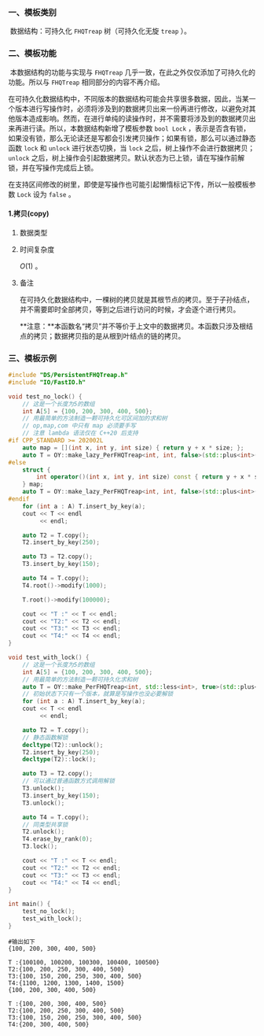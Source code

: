 ### 一、模板类别

​	数据结构：可持久化 `FHQTreap` 树（可持久化无旋 `treap` ）。

### 二、模板功能

​		本数据结构的功能与实现与 `FHQTreap` 几乎一致，在此之外仅仅添加了可持久化的功能。所以与 `FHQTreap` 相同部分的内容不再介绍。

​		在可持久化数据结构中，不同版本的数据结构可能会共享很多数据，因此，当某一个版本进行写操作时，必须将涉及到的数据拷贝出来一份再进行修改，以避免对其他版本造成影响。然而，在进行单纯的读操作时，并不需要将涉及到的数据拷贝出来再进行读。所以，本数据结构新增了模板参数 `bool Lock` ，表示是否含有锁，如果没有锁，那么无论读还是写都会引发拷贝操作；如果有锁，那么可以通过静态函数 `lock` 和 `unlock` 进行状态切换，当 `lock` 之后，树上操作不会进行数据拷贝； `unlock` 之后，树上操作会引起数据拷贝。默认状态为已上锁，请在写操作前解锁，并在写操作完成后上锁。

​		在支持区间修改的树里，即使是写操作也可能引起懒惰标记下传，所以一般模板参数 `Lock` 设为 `false` 。

#### 1.拷贝(copy)

1. 数据类型

2. 时间复杂度

   $O(1)$ 。

3. 备注

   在可持久化数据结构中，一棵树的拷贝就是其根节点的拷贝。至于子孙结点，并不需要即时全部拷贝，等到之后进行访问的时候，才会逐个进行拷贝。
   
   **注意：**本函数名“拷贝”并不等价于上文中的数据拷贝。本函数只涉及根结点的拷贝；数据拷贝指的是从根到叶结点的链的拷贝。

### 三、模板示例

```c++
#include "DS/PersistentFHQTreap.h"
#include "IO/FastIO.h"

void test_no_lock() {
    // 这是一个长度为5的数组
    int A[5] = {100, 200, 300, 400, 500};
    // 用最简单的方法制造一颗可持久化可区间加的求和树
    // op,map,com 中只有 map 必须要手写
    // 注意 lambda 语法仅在 C++20 后支持
#if CPP_STANDARD >= 202002L
    auto map = [](int x, int y, int size) { return y + x * size; };
    auto T = OY::make_lazy_PerFHQTreap<int, int, false>(std::plus<int>(), map, std::plus<int>());
#else
    struct {
        int operator()(int x, int y, int size) const { return y + x * size; };
    } map;
    auto T = OY::make_lazy_PerFHQTreap<int, int, false>(std::plus<int>(), map, std::plus<int>());
#endif
    for (int a : A) T.insert_by_key(a);
    cout << T << endl
         << endl;

    auto T2 = T.copy();
    T2.insert_by_key(250);

    auto T3 = T2.copy();
    T3.insert_by_key(150);

    auto T4 = T.copy();
    T4.root()->modify(1000);

    T.root()->modify(100000);

    cout << "T :" << T << endl;
    cout << "T2:" << T2 << endl;
    cout << "T3:" << T3 << endl;
    cout << "T4:" << T4 << endl;
}

void test_with_lock() {
    // 这是一个长度为5的数组
    int A[5] = {100, 200, 300, 400, 500};
    // 用最简单的方法制造一颗可持久化求和树
    auto T = OY::make_PerFHQTreap<int, std::less<int>, true>(std::plus<int>());
    // 初始状态下只有一个版本，就算是写操作也没必要解锁
    for (int a : A) T.insert_by_key(a);
    cout << T << endl
         << endl;

    auto T2 = T.copy();
    // 静态函数解锁
    decltype(T2)::unlock();
    T2.insert_by_key(250);
    decltype(T2)::lock();

    auto T3 = T2.copy();
    // 可以通过普通函数方式调用解锁
    T3.unlock();
    T3.insert_by_key(150);
    T3.unlock();

    auto T4 = T.copy();
    // 同类型共享锁
    T2.unlock();
    T4.erase_by_rank(0);
    T3.lock();

    cout << "T :" << T << endl;
    cout << "T2:" << T2 << endl;
    cout << "T3:" << T3 << endl;
    cout << "T4:" << T4 << endl;
}

int main() {
    test_no_lock();
    test_with_lock();
}
```

```
#输出如下
{100, 200, 300, 400, 500}

T :{100100, 100200, 100300, 100400, 100500}
T2:{100, 200, 250, 300, 400, 500}
T3:{100, 150, 200, 250, 300, 400, 500}
T4:{1100, 1200, 1300, 1400, 1500}
{100, 200, 300, 400, 500}

T :{100, 200, 300, 400, 500}
T2:{100, 200, 250, 300, 400, 500}
T3:{100, 150, 200, 250, 300, 400, 500}
T4:{200, 300, 400, 500}

```


